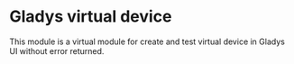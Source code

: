 # Gladys virtual device

This module is a virtual module for create and test virtual device in Gladys UI without error returned.
